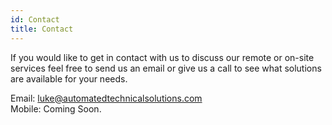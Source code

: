 ```yaml
---
id: Contact
title: Contact
---
```


If you would like to get in contact with us to discuss our remote or on-site services feel free to send us an email or give us a call to see what solutions are available for your needs.

Email: luke@automatedtechnicalsolutions.com<br/>
Mobile: Coming Soon.
